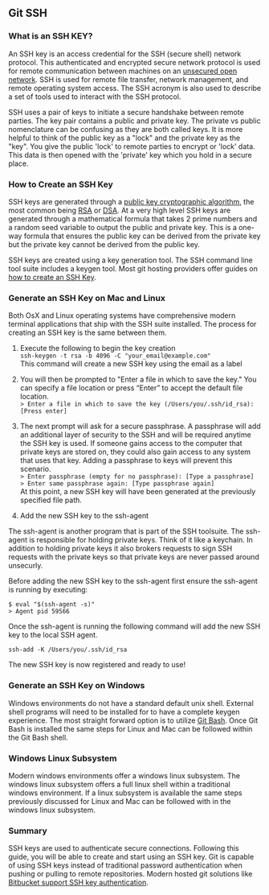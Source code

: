 ## Git SSH

### What is an SSH KEY?

An SSH key is an access credential for the SSH (secure shell) network protocol. This authenticated and encrypted secure network protocol is used for remote communication between machines on an [unsecured open network](https://whatismyipaddress.com/unsecured-network). SSH is used for remote file transfer, network management, and remote operating system access. The SSH acronym is also used to describe a set of tools used to interact with the SSH protocol.

SSH uses a pair of keys to initiate a secure handshake between remote parties. The key pair contains a public and private key. The private vs public nomenclature can be confusing as they are both called keys. It is more helpful to think of the public key as a "lock" and the private key as the "key". You give the public 'lock' to remote parties to encrypt or 'lock' data. This data is then opened with the 'private' key which you hold in a secure place.

### How to Create an SSH Key

SSH keys are generated through a [public key cryptographic algorithm](https://en.wikipedia.org/wiki/Public-key_cryptography), the most common being [RSA](https://en.wikipedia.org/wiki/RSA_(cryptosystem)) or [DSA](https://en.wikipedia.org/wiki/Digital_Signature_Algorithm). At a very high level SSH keys are generated through a mathematical formula that takes 2 prime numbers and a random seed variable to output the public and private key. This is a one-way formula that ensures the public key can be derived from the private key but the private key cannot be derived from the public key.

SSH keys are created using a key generation tool. The SSH command line tool suite includes a keygen tool. Most git hosting providers offer guides on [how to create an SSH Key](https://confluence.atlassian.com/bitbucketserver/creating-ssh-keys-776639788.html).

### Generate an SSH Key on Mac and Linux

Both OsX and Linux operating systems have comprehensive modern terminal applications that ship with the SSH suite installed. The process for creating an SSH key is the same between them.

1. Execute the following to begin the key creation  
`ssh-keygen -t rsa -b 4096 -C "your_email@example.com"`  
This command will create a new SSH key using the email as a label

2. You will then be prompted to "Enter a file in which to save the key."
You can specify a file location or press “Enter” to accept the default file location.  
`> Enter a file in which to save the key (/Users/you/.ssh/id_rsa): [Press enter]`

3. The next prompt will ask for a secure passphrase.
A passphrase will add an additional layer of security to the SSH and will be required anytime the SSH key is used. If someone gains access to the computer that private keys are stored on, they could also gain access to any system that uses that key. Adding a passphrase to keys will prevent this scenario.  
`> Enter passphrase (empty for no passphrase): [Type a passphrase]`  
`> Enter same passphrase again: [Type passphrase again]`  
  At this point, a new SSH key will have been generated at the previously specified file path.

4. Add the new SSH key to the ssh-agent

The ssh-agent is another program that is part of the SSH toolsuite. The ssh-agent is responsible for holding private keys. Think of it like a keychain. In addition to holding private keys it also brokers requests to sign SSH requests with the private keys so that private keys are never passed around unsecurly.

Before adding the new SSH key to the ssh-agent first ensure the ssh-agent is running by executing:

```
$ eval "$(ssh-agent -s)"
> Agent pid 59566
```

Once the ssh-agent is running the following command will add the new SSH key to the local SSH agent.

```
ssh-add -K /Users/you/.ssh/id_rsa
```

The new SSH key is now registered and ready to use!

### Generate an SSH Key on Windows

Windows environments do not have a standard default unix shell. External shell programs will need to be installed for to have a complete keygen experience. The most straight forward option is to utilize [Git Bash](#git-bash). Once Git Bash is installed the same steps for Linux and Mac can be followed within the Git Bash shell.

### Windows Linux Subsystem

Modern windows environments offer a windows linux subsystem. The windows linux subsystem offers a full linux shell within a traditional windows environment. If a linux subsystem is available the same steps previously discussed for Linux and Mac can be followed with in the windows linux subsystem.

### Summary

SSH keys are used to authenticate secure connections. Following this guide, you will be able to create and start using an SSH key. Git is capable of using SSH keys instead of traditional  password authentication when pushing or pulling to remote repositories. Modern hosted git solutions like [Bitbucket support SSH key authentication](https://confluence.atlassian.com/bitbucket/set-up-an-ssh-key-728138079.html).
